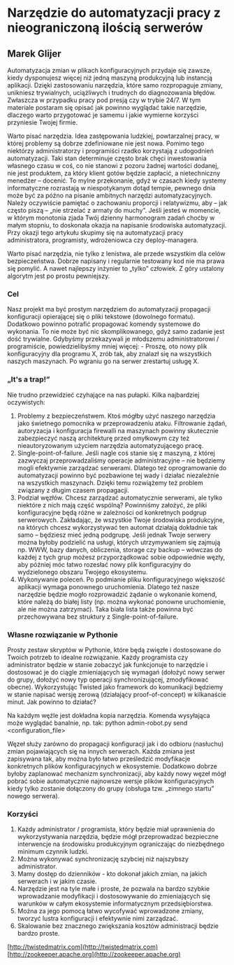 # Narzędzie do automatyzacji pracy z nieograniczoną ilością serwerów
## Marek Glijer

Automatyzacja zmian w plikach konfiguracyjnych przydaje się zawsze, kiedy dysponujesz więcej niż jedną maszyną produkcyjną lub instancją aplikacji. Dzięki zastosowaniu narzędzia, które samo rozpropaguje zmiany, unikniesz trywialnych, uciążliwych i trudnych do diagnozowania błędów. Zwłaszcza w przypadku pracy pod presją czy w trybie 24/7. W tym materiale postaram się opisać jak powinno wyglądać takie narzędzie, dlaczego warto przygotować je samemu i jakie wymierne korzyści przyniesie Twojej firmie.

Warto pisać narzędzia. Idea zastępowania ludzkiej, powtarzalnej pracy, w której problemy są dobrze zdefiniowane nie jest nowa. Pomimo tego niektórzy administratorzy i programiści rzadko korzystają z udogodnień automatyzacji. Taki stan determinuje często brak chęci inwestowania własnego czasu w coś, co nie stanowi z pozoru żadnej wartości dodanej, nie jest produktem, za który klient gotów będzie zapłacić, a nietechniczny menedżer – docenić. To mylne przekonanie, gdyż w czasach kiedy systemy informatyczne rozrastają w niespotykanym dotąd tempie, pewnego dnia może być za późno na pisanie ambitnych narzędzi automatyzacyjnych. Należy oczywiście pamiętać o zachowaniu proporcji i relatywizmu, aby – jak często piszą – „nie strzelać z armaty do muchy”. Jeśli jesteś w momencie, w którym monotonia zjada Twój dzienny harmonogram zadań choćby w małym stopniu, to doskonała okazja na napisanie środowiska automatyzacji. Przy okazji tego artykułu skupimy się na automatyzacji pracy administratora, programisty, wdrożeniowca czy deploy-managera.

Warto pisać narzędzia, nie tylko z lenistwa, ale przede wszystkim dla celów bezpieczeństwa. Dobrze napisany i regularnie testowany kod nie ma prawa się pomylić. A nawet najlepszy inżynier to „tylko” człowiek. Z góry ustalony algorytm jest po prostu pewniejszy.

### Cel

Nasz projekt ma być prostym narzędziem do automatyzacji propagacji konfiguracji  opierającej się o pliki tekstowe (dowolnego formatu). Dodatkowo powinno potrafić propagować komendy systemowe do wykonania. To nie może być nic skomplikowanego, gdyż samo zadanie jest dość trywialne. Gdybyśmy przekazywali je młodszemu administratorowi / programiście, powiedzielibyśmy mniej więcej: - Proszę, oto nowy plik konfiguracyjny dla programu X, zrób tak, aby znalazł się na wszystkich naszych maszynach. Po wgraniu go na serwer zrestartuj usługę X.

### „It's a trap!”

Nie trudno przewidzieć czyhające na nas pułapki. Kilka najbardziej oczywistych:

1. Problemy z bezpieczeństwem. Ktoś mógłby użyć naszego narzędzia jako świetnego pomocnika w przeprowadzeniu ataku. Filtrowanie żądań, autoryzacja i konfiguracja firewalli na maszynach powinny skutecznie zabezpieczyć naszą architekturę przed omyłkowym czy też nieautoryzowanym użyciem narzędzia automatyzującego pracę.
2. Single-point-of-failure. Jeśli nagle coś stanie się z maszyną, z której zazwyczaj przeprowadzaliśmy operacje administracyjne – nie będziemy mogli efektywnie zarządzać serwerami. Dlatego też oprogramowanie do automatyzacji powinno być pozbawione tej wady i działać niezależnie na wszystkich maszynach. Dzięki temu rozwiążemy też problem związany z długim czasem propagacji.
3. Podział węzłów. Chcesz zarządzać automatycznie serwerami, ale tylko niektóre z nich mają część wspólną? Powinniśmy założyć, że pliki konfiguracyjne będą różne w zależności od konkretnych podgrup serwerowych. Zakładając, że wszystkie Twoje środowiska produkcyjne, na których chcesz wykorzystywać ten automat działają dokładnie tak samo – będziesz mieć jedną podgrupę. Jeśli jednak Twoje serwery można byłoby podzielić na usługi, których utrzymywaniem się zajmują np. WWW, bazy danych, obliczenia, storage czy backup – wówczas do każdej z tych grup możesz przyporządkować sobie odpowiednie węzły, aby później móc łatwo rozesłać nowy plik konfiguracyjny do wydzielonego obszaru Twojego ekosystemu.
4. Wykonywanie poleceń. Po podmianie pliku konfiguracyjnego większość aplikacji wymaga ponownego uruchomienia. Dlatego też nasze narzędzie będzie mogło rozprowadzić żądanie o wykonanie komend, które należą do białej listy (np. można wykonać ponowne uruchomienie, ale nie można zatrzymać). Taka biała lista także powinna być przechowywana bez struktury z Single-point-of-failure.

### Własne rozwiązanie w Pythonie

Prosty zestaw skryptów w Pythonie, które będą zwięzłe i dostosowane do Twoich potrzeb to idealne rozwiązanie. Każdy programista czy administrator będzie w stanie zobaczyć jak funkcjonuje to narzędzie i dostosować je do ciągle zmieniających się wymagań (dołożyć nowy serwer do grupy, dołożyć nowy typ operacji synchronizującej, zmodyfikować obecne). Wykorzystując Twisted jako framework do komunikacji będziemy w stanie napisać wersję zerową (działający proof-of-concept) w kilkanaście minut. Jak powinno to działać?

Na każdym węźle jest dokładna kopia narzędzia. Komenda wysyłająca może wyglądać banalnie, np. tak:
python admin-robot.py send <configuration_file> <group> 

Węzeł służy zarówno do propagacji konfiguracji jak i do odbioru (nasłuchu) zmian pojawiających się na innych serwerach. Każda zmiana jest zapisywana tak, aby można było łatwo prześledzić modyfikacje konkretnych plików konfiguracyjnych w ekosystemie. Dodatkowo dobrze byłoby zaplanować mechanizm synchronizacji, aby każdy nowy węzeł mógł pobrać sobie automatycznie najnowsze wersje plików konfiguracyjnych kiedy tylko zostanie dołączony do grupy (obsługa tzw. „zimnego startu” nowego serwera).

### Korzyści

1. Każdy administrator / programista, który będzie miał uprawnienia do wykorzystywania narzędzia, będzie mógł przeprowadzać bezpieczne interwencje na środowisku produkcyjnym ograniczając do niezbędnego minimum czynnik ludzki.
2. Można wykonywać synchronizację szybciej niż najszybszy administrator.
3. Mamy dostęp do dzienników - kto dokonał jakich zmian, na jakich serwerach i w jakim czasie.
4. Narzędzie jest na tyle małe i proste, że pozwala na bardzo szybkie wprowadzanie modyfikacji i dostosowywanie do zmieniających się warunków w całym ekosystemie informatycznym przedsiębiorstwa.
5. Można za jego pomocą łatwo wycofywać wprowadzone zmiany, tworzyć lustra konfiguracji i efektywnie nimi zarządzać.
6. Skalowanie bez znacznego zwiększania kosztów administracji będzie bardzo proste.


[http://twistedmatrix.com](http://twistedmatrix.com)
[http://zookeeper.apache.org](http://zookeeper.apache.org)
